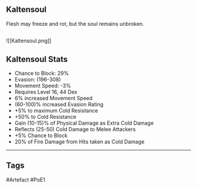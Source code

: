 ## Kaltensoul
Flesh may freeze and rot,
but the soul remains unbroken.
##
![[Kaltensoul.png]]
## Kaltensoul Stats
- Chance to Block: 29%
- Evasion: (196-308)
- Movement Speed: -3%
- Requires Level 16, 44 Dex
- 6% increased Movement Speed
- (60-100)% increased Evasion Rating
- +5% to maximum Cold Resistance
- +50% to Cold Resistance
- Gain (10-15)% of Physical Damage as Extra Cold Damage
- Reflects (25-50) Cold Damage to Melee Attackers
- +5% Chance to Block
- 20% of Fire Damage from Hits taken as Cold Damage


---
## Tags
#Artefact
#PoE1